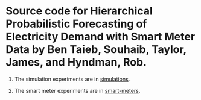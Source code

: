 # Source code for Hierarchical Probabilistic Forecasting of Electricity Demand with Smart Meter Data by Ben Taieb, Souhaib, Taylor, James, and Hyndman, Rob.

1. The simulation experiments are in [simulations](simulations/code).

2. The smart meter experiments are in [smart-meters](smart-meters/code).
